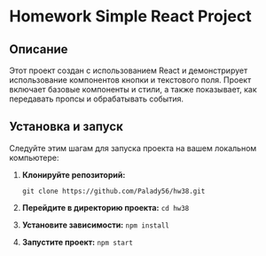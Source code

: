 # Homework Simple React Project

## Описание

Этот проект создан с использованием React и демонстрирует использование компонентов кнопки и текстового поля. Проект включает базовые компоненты и стили, а также показывает, как передавать пропсы и обрабатывать события.

## Установка и запуск

Следуйте этим шагам для запуска проекта на вашем локальном компьютере:

1. **Клонируйте репозиторий:**

   ```
   git clone https://github.com/Palady56/hw38.git
   ```
2. **Перейдите в директорию проекта:**
`cd hw38`

3. **Установите зависимости:**
`npm install`

4. **Запустите проект:**
`npm start`


